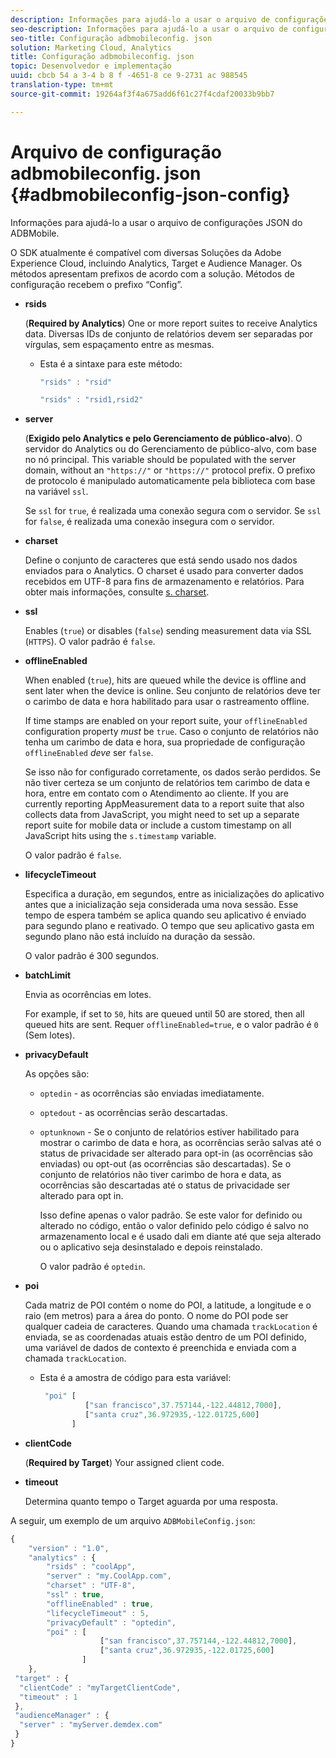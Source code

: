 ```yaml
---
description: Informações para ajudá-lo a usar o arquivo de configurações JSON do ADBMobile.
seo-description: Informações para ajudá-lo a usar o arquivo de configurações JSON do ADBMobile.
seo-title: Configuração adbmobileconfig. json
solution: Marketing Cloud, Analytics
title: Configuração adbmobileconfig. json
topic: Desenvolvedor e implementação
uuid: cbcb 54 a 3-4 b 8 f -4651-8 ce 9-2731 ac 988545
translation-type: tm+mt
source-git-commit: 19264af3f4a675add6f61c27f4cdaf20033b9bb7

---
```



# Arquivo de configuração adbmobileconfig. json {#adbmobileconfig-json-config}

Informações para ajudá-lo a usar o arquivo de configurações JSON do ADBMobile.

O SDK atualmente é compatível com diversas Soluções da Adobe Experience Cloud, incluindo Analytics, Target e Audience Manager. Os métodos apresentam prefixos de acordo com a solução. Métodos de configuração recebem o prefixo “Config”.

* **rsids**

   (**Required by Analytics**) One or more report suites to receive Analytics data. Diversas IDs de conjunto de relatórios devem ser separadas por vírgulas, sem espaçamento entre as mesmas.

   * Esta é a sintaxe para este método:

      ```js
      "rsids" : "rsid"
      ```

      ```js
      "rsids" : "rsid1,rsid2"
      ```

* **server**

   (**Exigido pelo Analytics e pelo Gerenciamento de público-alvo**). O servidor do Analytics ou do Gerenciamento de público-alvo, com base no nó principal. This variable should be populated with the server domain, without an `"https://"` or `"https://"` protocol prefix. O prefixo de protocolo é manipulado automaticamente pela biblioteca com base na variável `ssl`.

   Se `ssl` for `true`, é realizada uma conexão segura com o servidor. Se `ssl` for `false`, é realizada uma conexão insegura com o servidor.

* **charset**

   Define o conjunto de caracteres que está sendo usado nos dados enviados para o Analytics. O charset é usado para converter dados recebidos em UTF-8 para fins de armazenamento e relatórios. Para obter mais informações, consulte [s. charset](https://marketing.adobe.com/resources/help/en_US/sc/implement/charset.html).

* **ssl**

   Enables (`true`) or disables (`false`) sending measurement data via SSL (`HTTPS`). O valor padrão é `false`.

* **offlineEnabled**

   When enabled (`true`), hits are queued while the device is offline and sent later when the device is online. Seu conjunto de relatórios deve ter o carimbo de data e hora habilitado para usar o rastreamento offline.

   If time stamps are enabled on your report suite, your `offlineEnabled` configuration property *must* be `true`. Caso o conjunto de relatórios não tenha um carimbo de data e hora, sua propriedade de configuração `offlineEnabled` *deve* ser `false`.

   Se isso não for configurado corretamente, os dados serão perdidos. Se não tiver certeza se um conjunto de relatórios tem carimbo de data e hora, entre em contato com o Atendimento ao cliente. If you are currently reporting AppMeasurement data to a report suite that also collects data from JavaScript, you might need to set up a separate report suite for mobile data or include a custom timestamp on all JavaScript hits using the `s.timestamp` variable.

   O valor padrão é `false`.

* **lifecycleTimeout**

   Especifica a duração, em segundos, entre as inicializações do aplicativo antes que a inicialização seja considerada uma nova sessão. Esse tempo de espera também se aplica quando seu aplicativo é enviado para segundo plano e reativado. O tempo que seu aplicativo gasta em segundo plano não está incluído na duração da sessão.

   O valor padrão é 300 segundos.

* **batchLimit**

   Envia as ocorrências em lotes.

   For example, if set to `50`, hits are queued until 50 are stored, then all queued hits are sent. Requer `offlineEnabled=true`, e o valor padrão é `0` (Sem lotes).

* **privacyDefault**

   As opções são:

   * `optedin` - as ocorrências são enviadas imediatamente.
   * `optedout` - as ocorrências serão descartadas.
   * `optunknown` - Se o conjunto de relatórios estiver habilitado para mostrar o carimbo de data e hora, as ocorrências serão salvas até o status de privacidade ser alterado para opt-in (as ocorrências são enviadas) ou opt-out (as ocorrências são descartadas). Se o conjunto de relatórios não tiver carimbo de hora e data, as ocorrências são descartadas até o status de privacidade ser alterado para opt in.

      Isso define apenas o valor padrão. Se este valor for definido ou alterado no código, então o valor definido pelo código é salvo no armazenamento local e é usado dali em diante até que seja alterado ou o aplicativo seja desinstalado e depois reinstalado.

      O valor padrão é `optedin`.

* **poi**

   Cada matriz de POI contém o nome do POI, a latitude, a longitude e o raio (em metros) para a área do ponto. O nome do POI pode ser qualquer cadeia de caracteres. Quando uma chamada `trackLocation` é enviada, se as coordenadas atuais estão dentro de um POI definido, uma variável de dados de contexto é preenchida e enviada com a chamada `trackLocation`.

   * Esta é a amostra de código para esta variável:

      ```js
       "poi" [ 
                ["san francisco",37.757144,-122.44812,7000], 
                ["santa cruz",36.972935,-122.01725,600] 
             ]
      ```

* **clientCode**

   (**Required by Target**) Your assigned client code.

* **timeout**

   Determina quanto tempo o Target aguarda por uma resposta.

A seguir, um exemplo de um arquivo `ADBMobileConfig.json`:

```js
{ 
    "version" : "1.0",
    "analytics" : {
        "rsids" : "coolApp",
        "server" : "my.CoolApp.com",
        "charset" : "UTF-8",
        "ssl" : true,
        "offlineEnabled" : true,
        "lifecycleTimeout" : 5,
        "privacyDefault" : "optedin",
        "poi" : [ 
                    ["san francisco",37.757144,-122.44812,7000],
                    ["santa cruz",36.972935,-122.01725,600]
                ]
    },
 "target" : {
  "clientCode" : "myTargetClientCode",
  "timeout" : 1
 },
 "audienceManager" : {
  "server" : "myServer.demdex.com"
 }
}
```
